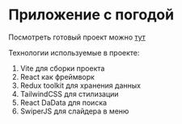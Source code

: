 # Приложение с погодой


Посмотреть готовый проект можно [тут](http://daskis.ru/)


Технологии используемые в проекте:
1. Vite для сборки проекта
2. React как фреймворк
3. Redux toolkit для хранения данных
4. TailwindCSS для стилизации 
5. React DaData для поиска
6. SwiperJS для слайдера в меню

